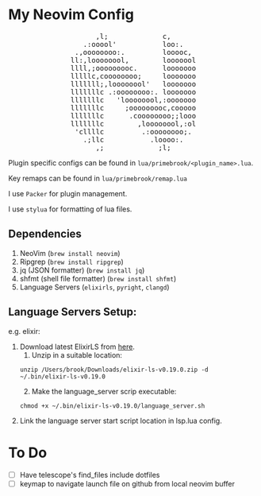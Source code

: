 
# My Neovim Config

<pre align="center">
      ,l;             c,      
   .:ooool'           loo:.   
 .,oooooooo:.         looooc, 
ll:,loooooool,        looooool
llll,;ooooooooc.      looooooo
lllllc,coooooooo;     looooooo
lllllll;,loooooool'   looooooo
lllllllc .:oooooooo:. looooooo
lllllllc   'loooooool,:ooooooo
lllllllc     ;ooooooooc,cooooo
lllllllc      .coooooooo;;looo
lllllllc        ,loooooool,:ol
 'cllllc         .:oooooooo;. 
   .;llc           .loooo:.   
      ,;             ;l;      
</pre>

Plugin specific configs can be found in `lua/primebrook/<plugin_name>.lua`.

Key remaps can be found in `lua/primebrook/remap.lua`

I use `Packer` for plugin management.

I use `stylua` for formatting of lua files.

## Dependencies

1. NeoVim (`brew install neovim`)
2. Ripgrep (`brew install ripgrep`)
3. jq (JSON formatter) (`brew install jq`)
4. shfmt (shell file formatter) (`brew install shfmt`)
5. Language Servers (`elixirls`, `pyright`, `clangd`)


## Language Servers Setup:

e.g. elixir:

1. Download latest ElixirLS from [here](https://github.com/elixir-lsp/elixir-ls/releases).
    1. Unzip in a suitable location:
    ```
    unzip /Users/brook/Downloads/elixir-ls-v0.19.0.zip -d ~/.bin/elixir-ls-v0.19.0
    ```
    2. Make the language_server scrip executable:
    ```
    chmod +x ~/.bin/elixir-ls-v0.19.0/language_server.sh
    ```
2. Link the language server start script location in lsp.lua config.

# To Do

- [ ] Have telescope's find_files include dotfiles
- [ ] keymap to navigate launch file on github from local neovim buffer
